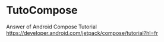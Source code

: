 # TutoCompose

Answer of Android Compose Tutorial
https://developer.android.com/jetpack/compose/tutorial?hl=fr

